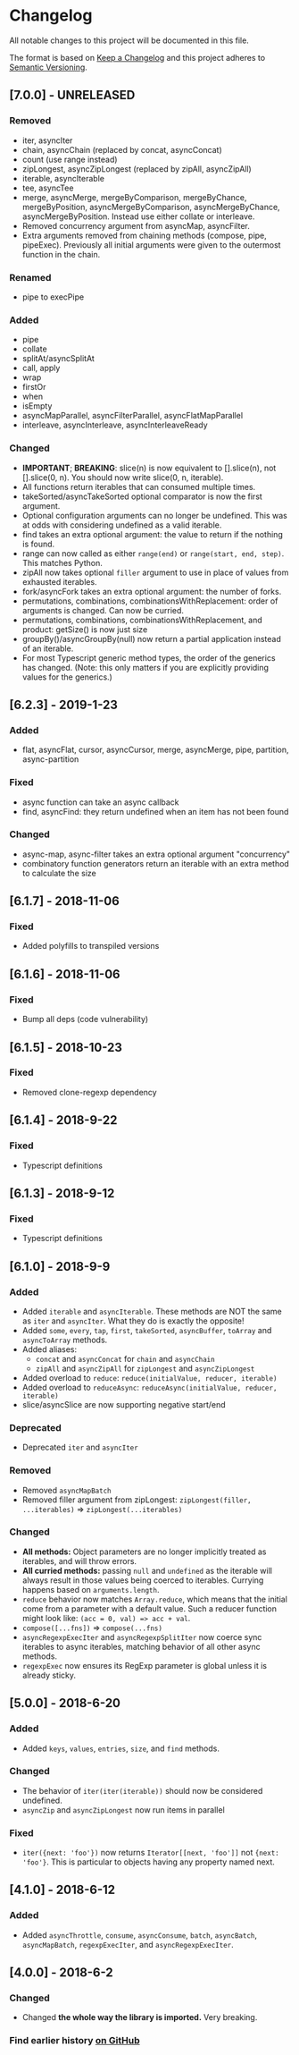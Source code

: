 # Changelog
All notable changes to this project will be documented in this file.

The format is based on [Keep a Changelog](http://keepachangelog.com/en/1.0.0/)
and this project adheres to [Semantic Versioning](http://semver.org/spec/v2.0.0.html).

## [7.0.0] - UNRELEASED
### Removed
 - iter, asyncIter
 - chain, asyncChain (replaced by concat, asyncConcat)
 - count (use range instead)
 - zipLongest, asyncZipLongest (replaced by zipAll, asyncZipAll)
 - iterable, asyncIterable
 - tee, asyncTee
 - merge, asyncMerge, mergeByComparison, mergeByChance, mergeByPosition, asyncMergeByComparison, asyncMergeByChance, asyncMergeByPosition. Instead use either collate or interleave.
 - Removed concurrency argument from asyncMap, asyncFilter.
 - Extra arguments removed from chaining methods (compose, pipe, pipeExec). Previously all initial arguments were given to the outermost function in the chain.

### Renamed
 - pipe to execPipe

### Added
 - pipe
 - collate
 - splitAt/asyncSplitAt
 - call, apply
 - wrap
 - firstOr
 - when
 - isEmpty
 - asyncMapParallel, asyncFilterParallel, asyncFlatMapParallel
 - interleave, asyncInterleave, asyncInterleaveReady

### Changed
 - **IMPORTANT**; **BREAKING**: slice(n) is now equivalent to [].slice(n), not [].slice(0, n). You should now write slice(0, n, iterable).
 - All functions return iterables that can consumed multiple times.
 - takeSorted/asyncTakeSorted optional comparator is now the first argument.
 - Optional configuration arguments can no longer be undefined. This was at odds with considering undefined as a valid iterable.
 - find takes an extra optional argument: the value to return if the nothing is found.
 - range can now called as either `range(end)` or `range(start, end, step)`. This matches Python.
 - zipAll now takes optional `filler` argument to use in place of values from exhausted iterables.
 - fork/asyncFork takes an extra optional argument: the number of forks.
 - permutations, combinations, combinationsWithReplacement: order of arguments is changed. Can now be curried.
 - permutations, combinations, combinationsWithReplacement, and product: getSize() is now just size
 - groupBy()/asyncGroupBy(null) now return a partial application instead of an iterable.
 - For most Typescript generic method types, the order of the generics has changed. (Note: this only matters if you are explicitly providing values for the generics.)

## [6.2.3] - 2019-1-23
### Added
 -  flat, asyncFlat, cursor, asyncCursor, merge, asyncMerge, pipe, partition, async-partition

### Fixed
 -  async function can take an async callback
 -  find, asyncFind: they return undefined when an item has not been found

### Changed
 -  async-map, async-filter takes an extra optional argument "concurrency"
 -  combinatory function generators return an iterable with an extra method to calculate the size

## [6.1.7] - 2018-11-06
### Fixed
 -  Added polyfills to transpiled versions

## [6.1.6] - 2018-11-06
### Fixed
 -  Bump all deps (code vulnerability)

## [6.1.5] - 2018-10-23
### Fixed
 -  Removed clone-regexp dependency

## [6.1.4] - 2018-9-22
### Fixed
 -  Typescript definitions

## [6.1.3] - 2018-9-12
### Fixed
 -  Typescript definitions


## [6.1.0] - 2018-9-9
### Added
 -  Added `iterable` and `asyncIterable`. These methods are NOT the same as `iter` and `asyncIter`. What they do is exactly the opposite!
 -  Added `some`, `every`, `tap`, `first`, `takeSorted`, `asyncBuffer`, `toArray` and `asyncToArray` methods.
 -  Added aliases:
 	-  `concat` and `asyncConcat` for `chain` and `asyncChain`
 	-  `zipAll` and `asyncZipAll` for `zipLongest` and `asyncZipLongest`
 -  Added overload to `reduce`: `reduce(initialValue, reducer, iterable)`
 -  Added overload to `reduceAsync`: `reduceAsync(initialValue, reducer, iterable)`
 - slice/asyncSlice are now supporting negative start/end

### Deprecated
 -  Deprecated `iter` and `asyncIter`

### Removed
 -  Removed `asyncMapBatch`
 -  Removed filler argument from zipLongest: `zipLongest(filler, ...iterables)` => `zipLongest(...iterables)`

### Changed
 -  **All methods:** Object parameters are no longer implicitly treated as iterables, and will throw errors.
 -  **All curried methods:** passing `null` and `undefined` as the iterable will always result in those values being coerced to iterables. Currying happens based on `arguments.length`.
 -  `reduce` behavior now matches `Array.reduce`, which means that the initial come from a parameter with a default value. Such a reducer function might look like: `(acc = 0, val) => acc + val`.
 -  `compose([...fns])` => `compose(...fns)`
 -  `asyncRegexpExecIter` and `asyncRegexpSplitIter` now coerce sync iterables to async iterables, matching behavior of all other async methods.
 -  `regexpExec` now ensures its RegExp parameter is global unless it is already sticky.



## [5.0.0] - 2018-6-20
### Added
 -  Added `keys`, `values`, `entries`, `size`, and `find` methods.

### Changed
 -  The behavior of `iter(iter(iterable))` should now be considered undefined.
 -  `asyncZip` and `asyncZipLongest` now run items in parallel

### Fixed
 -  `iter({next: 'foo'})` now returns `Iterator[[next, 'foo']]` not `{next: 'foo'}`. This is particular to objects having any property named next.



## [4.1.0] - 2018-6-12
### Added
 - Added `asyncThrottle`, `consume`, `asyncConsume`, `batch`, `asyncBatch`, `asyncMapBatch`, `regexpExecIter`, and `asyncRegexpExecIter`.



## [4.0.0] - 2018-6-2
### Changed
 -  Changed **the whole way the library is imported.** Very breaking.



### Find earlier history [on GitHub](https://github.com/sithmel/iter-tools/commits/master?before=3c215852eae92417f3ea28ac2abfe56f1cea83fa+35)
